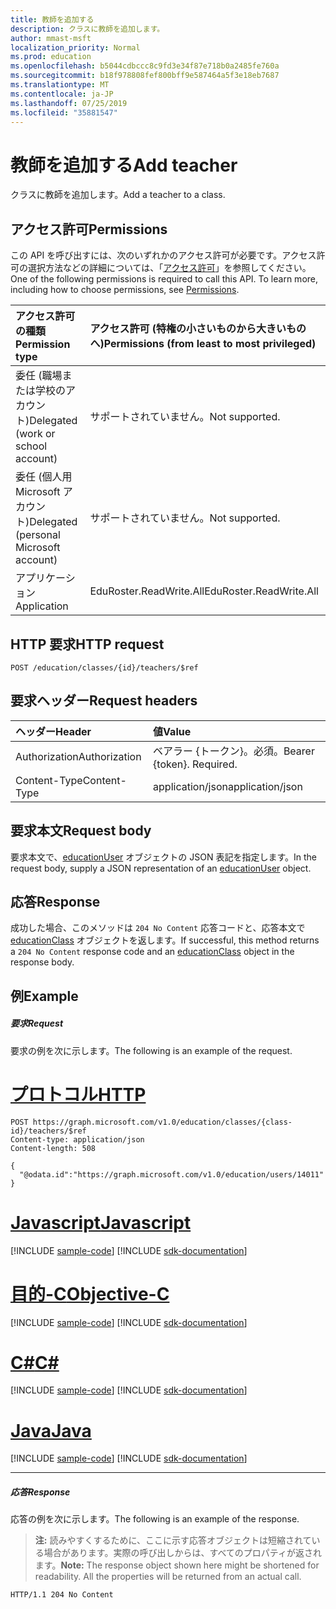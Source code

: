```yaml
---
title: 教師を追加する
description: クラスに教師を追加します。
author: mmast-msft
localization_priority: Normal
ms.prod: education
ms.openlocfilehash: b5044cdbccc8c9fd3e34f87e718b0a2485fe760a
ms.sourcegitcommit: b18f978808fef800bff9e587464a5f3e18eb7687
ms.translationtype: MT
ms.contentlocale: ja-JP
ms.lasthandoff: 07/25/2019
ms.locfileid: "35881547"
---
```

# <a name="add-teacher"></a><span data-ttu-id="2f08c-103">教師を追加する</span><span class="sxs-lookup"><span data-stu-id="2f08c-103">Add teacher</span></span>

<span data-ttu-id="2f08c-104">クラスに教師を追加します。</span><span class="sxs-lookup"><span data-stu-id="2f08c-104">Add a teacher to a class.</span></span>

## <a name="permissions"></a><span data-ttu-id="2f08c-105">アクセス許可</span><span class="sxs-lookup"><span data-stu-id="2f08c-105">Permissions</span></span>
<span data-ttu-id="2f08c-p101">この API を呼び出すには、次のいずれかのアクセス許可が必要です。アクセス許可の選択方法などの詳細については、「[アクセス許可](/graph/permissions-reference)」を参照してください。</span><span class="sxs-lookup"><span data-stu-id="2f08c-p101">One of the following permissions is required to call this API. To learn more, including how to choose permissions, see [Permissions](/graph/permissions-reference).</span></span>

|<span data-ttu-id="2f08c-108">アクセス許可の種類</span><span class="sxs-lookup"><span data-stu-id="2f08c-108">Permission type</span></span>      | <span data-ttu-id="2f08c-109">アクセス許可 (特権の小さいものから大きいものへ)</span><span class="sxs-lookup"><span data-stu-id="2f08c-109">Permissions (from least to most privileged)</span></span>              |
|:--------------------|:---------------------------------------------------------|
|<span data-ttu-id="2f08c-110">委任 (職場または学校のアカウント)</span><span class="sxs-lookup"><span data-stu-id="2f08c-110">Delegated (work or school account)</span></span> |  <span data-ttu-id="2f08c-111">サポートされていません。</span><span class="sxs-lookup"><span data-stu-id="2f08c-111">Not supported.</span></span>  |
|<span data-ttu-id="2f08c-112">委任 (個人用 Microsoft アカウント)</span><span class="sxs-lookup"><span data-stu-id="2f08c-112">Delegated (personal Microsoft account)</span></span> |  <span data-ttu-id="2f08c-113">サポートされていません。</span><span class="sxs-lookup"><span data-stu-id="2f08c-113">Not supported.</span></span>  |
|<span data-ttu-id="2f08c-114">アプリケーション</span><span class="sxs-lookup"><span data-stu-id="2f08c-114">Application</span></span> | <span data-ttu-id="2f08c-115">EduRoster.ReadWrite.All</span><span class="sxs-lookup"><span data-stu-id="2f08c-115">EduRoster.ReadWrite.All</span></span> | 

## <a name="http-request"></a><span data-ttu-id="2f08c-116">HTTP 要求</span><span class="sxs-lookup"><span data-stu-id="2f08c-116">HTTP request</span></span>
<!-- { "blockType": "ignored" } -->
```http
POST /education/classes/{id}/teachers/$ref
```
## <a name="request-headers"></a><span data-ttu-id="2f08c-117">要求ヘッダー</span><span class="sxs-lookup"><span data-stu-id="2f08c-117">Request headers</span></span>
| <span data-ttu-id="2f08c-118">ヘッダー</span><span class="sxs-lookup"><span data-stu-id="2f08c-118">Header</span></span>       | <span data-ttu-id="2f08c-119">値</span><span class="sxs-lookup"><span data-stu-id="2f08c-119">Value</span></span> |
|:---------------|:--------|
| <span data-ttu-id="2f08c-120">Authorization</span><span class="sxs-lookup"><span data-stu-id="2f08c-120">Authorization</span></span>  | <span data-ttu-id="2f08c-p102">ベアラー {トークン}。必須。</span><span class="sxs-lookup"><span data-stu-id="2f08c-p102">Bearer {token}. Required.</span></span>  |
| <span data-ttu-id="2f08c-123">Content-Type</span><span class="sxs-lookup"><span data-stu-id="2f08c-123">Content-Type</span></span>  | <span data-ttu-id="2f08c-124">application/json</span><span class="sxs-lookup"><span data-stu-id="2f08c-124">application/json</span></span>  |

## <a name="request-body"></a><span data-ttu-id="2f08c-125">要求本文</span><span class="sxs-lookup"><span data-stu-id="2f08c-125">Request body</span></span>
<span data-ttu-id="2f08c-126">要求本文で、[educationUser](../resources/educationuser.md) オブジェクトの JSON 表記を指定します。</span><span class="sxs-lookup"><span data-stu-id="2f08c-126">In the request body, supply a JSON representation of an [educationUser](../resources/educationuser.md) object.</span></span>


## <a name="response"></a><span data-ttu-id="2f08c-127">応答</span><span class="sxs-lookup"><span data-stu-id="2f08c-127">Response</span></span>
<span data-ttu-id="2f08c-128">成功した場合、このメソッドは `204 No Content` 応答コードと、応答本文で [educationClass](../resources/educationclass.md) オブジェクトを返します。</span><span class="sxs-lookup"><span data-stu-id="2f08c-128">If successful, this method returns a `204 No Content` response code and an [educationClass](../resources/educationclass.md) object in the response body.</span></span>

## <a name="example"></a><span data-ttu-id="2f08c-129">例</span><span class="sxs-lookup"><span data-stu-id="2f08c-129">Example</span></span>
##### <a name="request"></a><span data-ttu-id="2f08c-130">要求</span><span class="sxs-lookup"><span data-stu-id="2f08c-130">Request</span></span>
<span data-ttu-id="2f08c-131">要求の例を次に示します。</span><span class="sxs-lookup"><span data-stu-id="2f08c-131">The following is an example of the request.</span></span>

# <a name="httptabhttp"></a>[<span data-ttu-id="2f08c-132">プロトコル</span><span class="sxs-lookup"><span data-stu-id="2f08c-132">HTTP</span></span>](#tab/http)
<!-- {
  "blockType": "request",
  "name": "create_educationuser_from_educationclass"
}-->
```http
POST https://graph.microsoft.com/v1.0/education/classes/{class-id}/teachers/$ref
Content-type: application/json
Content-length: 508

{
  "@odata.id":"https://graph.microsoft.com/v1.0/education/users/14011"
}
```
# <a name="javascripttabjavascript"></a>[<span data-ttu-id="2f08c-133">Javascript</span><span class="sxs-lookup"><span data-stu-id="2f08c-133">Javascript</span></span>](#tab/javascript)
[!INCLUDE [sample-code](../includes/snippets/javascript/create-educationuser-from-educationclass-javascript-snippets.md)]
[!INCLUDE [sdk-documentation](../includes/snippets/snippets-sdk-documentation-link.md)]

# <a name="objective-ctabobjc"></a>[<span data-ttu-id="2f08c-134">目的-C</span><span class="sxs-lookup"><span data-stu-id="2f08c-134">Objective-C</span></span>](#tab/objc)
[!INCLUDE [sample-code](../includes/snippets/objc/create-educationuser-from-educationclass-objc-snippets.md)]
[!INCLUDE [sdk-documentation](../includes/snippets/snippets-sdk-documentation-link.md)]

# <a name="ctabcsharp"></a>[<span data-ttu-id="2f08c-135">C#</span><span class="sxs-lookup"><span data-stu-id="2f08c-135">C#</span></span>](#tab/csharp)
[!INCLUDE [sample-code](../includes/snippets/csharp/create-educationuser-from-educationclass-csharp-snippets.md)]
[!INCLUDE [sdk-documentation](../includes/snippets/snippets-sdk-documentation-link.md)]

# <a name="javatabjava"></a>[<span data-ttu-id="2f08c-136">Java</span><span class="sxs-lookup"><span data-stu-id="2f08c-136">Java</span></span>](#tab/java)
[!INCLUDE [sample-code](../includes/snippets/java/create-educationuser-from-educationclass-java-snippets.md)]
[!INCLUDE [sdk-documentation](../includes/snippets/snippets-sdk-documentation-link.md)]

---


##### <a name="response"></a><span data-ttu-id="2f08c-137">応答</span><span class="sxs-lookup"><span data-stu-id="2f08c-137">Response</span></span>
<span data-ttu-id="2f08c-138">応答の例を次に示します。</span><span class="sxs-lookup"><span data-stu-id="2f08c-138">The following is an example of the response.</span></span> 

<!-- Add the educationClass object to the response -->

><span data-ttu-id="2f08c-p103">**注:** 読みやすくするために、ここに示す応答オブジェクトは短縮されている場合があります。実際の呼び出しからは、すべてのプロパティが返されます。</span><span class="sxs-lookup"><span data-stu-id="2f08c-p103">**Note:** The response object shown here might be shortened for readability. All the properties will be returned from an actual call.</span></span>

<!-- {
  "blockType": "response",
  "truncated": true,
  "@odata.type": "microsoft.graph.educationUser"
} -->
```http
HTTP/1.1 204 No Content
```

<!-- uuid: 8fcb5dbc-d5aa-4681-8e31-b001d5168d79
2015-10-25 14:57:30 UTC -->
<!-- {
  "type": "#page.annotation",
  "description": "Create educationUser",
  "keywords": "",
  "section": "documentation",
  "tocPath": "",
  "suppressions": [
  ]
}-->
